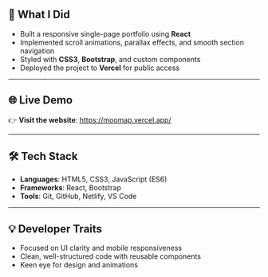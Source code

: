 ## 🧩 What I Did

- Built a responsive single-page portfolio using **React**
- Implemented scroll animations, parallax effects, and smooth section navigation
- Styled with **CSS3**, **Bootstrap**, and custom components
- Deployed the project to **Vercel** for public access

---

## 🌐 Live Demo
👉 **Visit the website**: https://moomap.vercel.app/

---

## 🛠 Tech Stack

- **Languages**: HTML5, CSS3, JavaScript (ES6)
- **Frameworks**: React, Bootstrap
- **Tools**: Git, GitHub, Netlify, VS Code

---

## 💡 Developer Traits

- Focused on UI clarity and mobile responsiveness  
- Clean, well-structured code with reusable components  
- Keen eye for design and animations  
